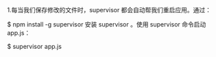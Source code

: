1.每当我们保存修改的文件时，supervisor 都会自动帮我们重启应用。通过：

$ npm install -g supervisor
安装 supervisor 。使用 supervisor 命令启动 app.js：

$ supervisor app.js